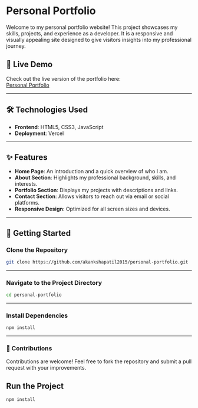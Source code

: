 # Personal Portfolio

Welcome to my personal portfolio website! This project showcases my skills, projects, and experience as a developer. It is a responsive and visually appealing site designed to give visitors insights into my professional journey.

## 🌟 Live Demo

Check out the live version of the portfolio here:  
[Personal Portfolio](https://personal-portfolio-rgnrmvqbk-akankshapatil2015s-projects.vercel.app/)

---

## 🛠️ Technologies Used

- **Frontend**: HTML5, CSS3, JavaScript
- **Deployment**: Vercel

---

## ✨ Features

- **Home Page**: An introduction and a quick overview of who I am.
- **About Section**: Highlights my professional background, skills, and interests.
- **Portfolio Section**: Displays my projects with descriptions and links.
- **Contact Section**: Allows visitors to reach out via email or social platforms.
- **Responsive Design**: Optimized for all screen sizes and devices.

---

## 🚀 Getting Started

### **Clone the Repository**
```bash
git clone https://github.com/akankshapatil2015/personal-portfolio.git

```
---
### **Navigate to the Project Directory**
```bash
cd personal-portfolio
```

---

### **Install Dependencies**
```bash
npm install
```

---

### **🤝 Contributions**
Contributions are welcome! Feel free to fork the repository and submit a pull request with your improvements.
## **Run the Project**
```bash
npm install
